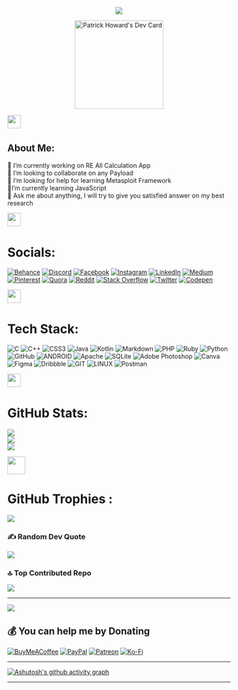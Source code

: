 <!-- <div align="center">
# <img src="https://user-images.githubusercontent.com/74038190/213844263-a8897a51-32f4-4b3b-b5c2-e1528b89f6f3.png" width="50px" /> &nbsp;Hi i'm Deep Golakiya &nbsp; <img src="https://user-images.githubusercontent.com/74038190/213844263-a8897a51-32f4-4b3b-b5c2-e1528b89f6f3.png" width="50px" />
</div>   -->


<p align="center">
    <img src="https://readme-typing-svg.demolab.com/?lines=Android%20App%20Developer;Always%20learning%20new%20things&font=Fira%20Code&center=true&width=440&height=45&color=70a5fd&vCenter=true&pause=1000&size=22" /></a>
</p>

<p align="center" style="width: 100%;">
  <a href="https://app.daily.dev/deepbajud"><img align="center" src="https://api.daily.dev/devcards/311e2833365f4f69a8d6242a9489b109.png?r=ylj" width="200" alt="Patrick Howard's Dev Card"/></a>
</p>

<summary align="left">
<img src="https://discords.com/_next/image?url=https%3A%2F%2Fcdn.discordapp.com%2Femojis%2F954826406720856084.gif%3Fv%3D1&w=64&q=75" width="30px"> ‎‎ <h2>About Me:</h2>
  </summary>

🔭 I’m currently working on RE All Calculation App<br>👯 I’m looking to collaborate on any Payload<br>🤝 I’m looking for help for learning Metasploit Framework<br>🌱I’m currently learning JavaScript<br>💬 Ask me about anything, I will try to give you satisfied answer on my best research<br>




<summary align="left">
<img src="https://discords.com/_next/image?url=https%3A%2F%2Fcdn.discordapp.com%2Femojis%2F808336213073199155.gif%3Fv%3D1&w=64&q=75" width="30px"> ‎  ‎ <h1>Socials:</h1>
</summary>


[![Behance](https://img.shields.io/badge/Behance-1769ff?logo=behance&logoColor=white)](https://behance.net/deepbajud) [![Discord](https://img.shields.io/badge/Discord-%237289DA.svg?logo=discord&logoColor=white)](https://discord.gg/4VrHKAHpZf) [![Facebook](https://img.shields.io/badge/Facebook-%231877F2.svg?logo=Facebook&logoColor=white)](https://facebook.com/deep.golakiya) [![Instagram](https://img.shields.io/badge/Instagram-%23E4405F.svg?logo=Instagram&logoColor=white)](https://instagram.com/deep_golakiya_1) [![LinkedIn](https://img.shields.io/badge/LinkedIn-%230077B5.svg?logo=linkedin&logoColor=white)](https://linkedin.com/in/deep-golakiya-255bb2261) [![Medium](https://img.shields.io/badge/Medium-12100E?logo=medium&logoColor=white)](https://medium.com/@dbajud) [![Pinterest](https://img.shields.io/badge/Pinterest-%23E60023.svg?logo=Pinterest&logoColor=white)](https://pinterest.com/deepbajud) [![Quora](https://img.shields.io/badge/Quora-%23B92B27.svg?logo=Quora&logoColor=white)](https://quora.com/profile/Deep-Golakiya-7) [![Reddit](https://img.shields.io/badge/Reddit-%23FF4500.svg?logo=Reddit&logoColor=white)](https://reddit.com/user/deepbajud) [![Stack Overflow](https://img.shields.io/badge/-Stackoverflow-FE7A16?logo=stack-overflow&logoColor=white)](https://stackoverflow.com/users/21010520) [![Twitter](https://img.shields.io/badge/Twitter-%231DA1F2.svg?logo=Twitter&logoColor=white)](https://twitter.com/dbajud) [![Codepen](https://img.shields.io/badge/Codepen-000000?style=for-the-badge&logo=codepen&logoColor=white)](https://codepen.io/deepbajud) 

<summary align="left">
    <img src="https://discords.com/_next/image?url=https%3A%2F%2Fcdn.discordapp.com%2Femojis%2F948076505660018728.gif%3Fv%3D1&w=64&q=75" width="30px"> ‎ ‎ <h1> Tech Stack:</h1>
  </summary>

![C](https://img.shields.io/badge/c-%2300599C.svg?style=for-the-badge&logo=c&logoColor=white) ![C++](https://img.shields.io/badge/c++-%2300599C.svg?style=for-the-badge&logo=c%2B%2B&logoColor=white) ![CSS3](https://img.shields.io/badge/css3-%231572B6.svg?style=for-the-badge&logo=css3&logoColor=white) ![Java](https://img.shields.io/badge/java-%23ED8B00.svg?style=for-the-badge&logo=java&logoColor=white) ![Kotlin](https://img.shields.io/badge/kotlin-%230095D5.svg?style=for-the-badge&logo=kotlin&logoColor=white) ![Markdown](https://img.shields.io/badge/markdown-%23000000.svg?style=for-the-badge&logo=markdown&logoColor=white) ![PHP](https://img.shields.io/badge/php-%23777BB4.svg?style=for-the-badge&logo=php&logoColor=white) ![Ruby](https://img.shields.io/badge/ruby-%23CC342D.svg?style=for-the-badge&logo=ruby&logoColor=white) ![Python](https://img.shields.io/badge/python-3670A0?style=for-the-badge&logo=python&logoColor=ffdd54) ![GitHub](https://img.shields.io/badge/GitHub-%23121011.svg?style=for-the-badge&logo=github&logoColor=white) ![ANDROID](https://img.shields.io/badge/android-%2320232a.svg?style=for-the-badge&logo=android&logoColor=%a4c639) ![Apache](https://img.shields.io/badge/apache-%23D42029.svg?style=for-the-badge&logo=apache&logoColor=white) ![SQLite](https://img.shields.io/badge/sqlite-%2307405e.svg?style=for-the-badge&logo=sqlite&logoColor=white) ![Adobe Photoshop](https://img.shields.io/badge/adobephotoshop-%2331A8FF.svg?style=for-the-badge&logo=adobephotoshop&logoColor=white) ![Canva](https://img.shields.io/badge/Canva-%2300C4CC.svg?style=for-the-badge&logo=Canva&logoColor=white) 	![Figma](https://img.shields.io/badge/figma-%23F24E1E.svg?style=for-the-badge&logo=figma&logoColor=white) ![Dribbble](https://img.shields.io/badge/Dribbble-EA4C89?style=for-the-badge&logo=dribbble&logoColor=white) ![GIT](https://img.shields.io/badge/Git-fc6d26?style=for-the-badge&logo=git&logoColor=white) ![LINUX](https://img.shields.io/badge/Linux-FCC624?style=for-the-badge&logo=linux&logoColor=black) ![Postman](https://img.shields.io/badge/Postman-FF6C37?style=for-the-badge&logo=postman&logoColor=white)

<summary align="left">
    <img src="https://discords.com/_next/image?url=https%3A%2F%2Fcdn.discordapp.com%2Femojis%2F1095708048506503279.gif%3Fv%3D1&w=64&q=75" width="30px"> ‎ ‎ <h1>GitHub Stats:</h1>
  </summary> 



![](https://github-readme-stats.vercel.app/api?username=deepbajud&theme=tokyonight&hide_border=false&include_all_commits=false&count_private=false)<br/>
![](https://github-readme-streak-stats.herokuapp.com/?user=deepbajud&theme=tokyonight&hide_border=false)<br/>
![](https://github-readme-stats.vercel.app/api/top-langs/?username=deepbajud&theme=tokyonight&hide_border=false&include_all_commits=false&count_private=false&layout=compact)



<!-- ![Top Langs](https://github-readme-stats.vercel.app/api/top-langs/?username=deepbajud&langs_count=8&card_width=450&theme=tokyonight&hide_border=true&include_all_commits=true)






<!--  <a href="https://github.com/deepbajud/convoychat">
  <img height=350 align="center" src="https://github-readme-stats.vercel.app/api/top-langs?username=deepbajud&theme=tokyonight&hide_border=true&include_all_commits=true&count_private=false&layout=compact&langs_count=10&card_width=450" /><!--200,330-->
</a>


<!-- ![](https://github-readme-stats.vercel.app/api/top-langs/?username=deepbajud&theme=tokyonight&hide_border=true&include_all_commits=true&count_private=false&layout=compact) 
<hr>
<p><img align="left" src="https://github-readme-stats.vercel.app/api/top-langs?username=virajpatel16&show_icons=true&locale=en&layout=compact" alt="deepbajud" /></p>
<hr> -->



<summary align="left">
<img src="https://discords.com/_next/image?url=https%3A%2F%2Fcdn.discordapp.com%2Femojis%2F985735061200580609.gif%3Fv%3D1&w=64&q=75" width="40px"> <h1> GitHub Trophies : </h1> 
  </summary>
<!-- 
![](https://github-profile-trophy.vercel.app/?username=deepbajud&theme=tokyonight&no-frame=false&no-bg=false&margin-w=4)
-->
<img src="https://github-profile-trophy.vercel.app/?username=deepbajud&theme=juicyfresh&no-bg=true" />
<!--## 🐦 Latest Tweet
[![](https://gtce.itsvg.in/api?username=dbajud)](https://github.com/VishwaGauravIn/github-twitter-card-embed)-->

### ✍️ Random Dev Quote
![](https://quotes-github-readme.vercel.app/api?type=horizontal&theme=tokyonight)

### 🔝 Top Contributed Repo
![](https://github-contributor-stats.vercel.app/api?username=deepbajud&limit=5&theme=dark&combine_all_yearly_contributions=true)

---
[![](https://visitcount.itsvg.in/api?id=deepbajud&icon=2&color=6)](https://visitcount.itsvg.in)

  ## 💰 You can help me by Donating
  [![BuyMeACoffee](https://img.shields.io/badge/Buy%20Me%20a%20Coffee-ffdd00?style=for-the-badge&logo=buy-me-a-coffee&logoColor=black)](https://buymeacoffee.com/dbajud) [![PayPal](https://img.shields.io/badge/PayPal-00457C?style=for-the-badge&logo=paypal&logoColor=white)](https://paypal.me/deep364210) [![Patreon](https://img.shields.io/badge/Patreon-F96854?style=for-the-badge&logo=patreon&logoColor=white)](https://patreon.com/DeepGolakiya) [![Ko-Fi](https://img.shields.io/badge/Ko--fi-F16061?style=for-the-badge&logo=ko-fi&logoColor=white)](https://ko-fi.com/deepgolakiya) 



<hr>

[![Ashutosh's github activity graph](https://github-readme-activity-graph.vercel.app/graph?username=deepbajud&bg_color=1a1b27&color=70a5fd&line=70a5fd&point=#70a5fd&area=true&hide_border=true)](https://linkedin.com/in/deep-golakiya-255bb2261)





<!--  ## 🐍 A Snake Eating my Contributions Graph
	
<p align = "center">
	<img src = "https://github.com/7oSkaaa/7oSkaaa/blob/output/github-contribution-grid-snake.svg?" alt = "Snake Game"/>
</p> -->


---

  
<!-- Proudly created with GPRM ( https://gprm.itsvg.in ) -->

